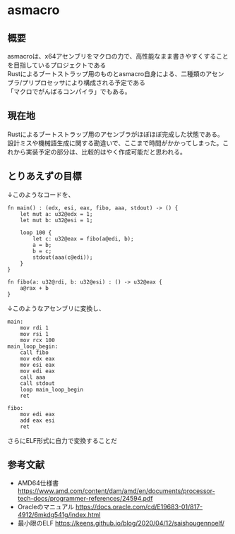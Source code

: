 # asmacro
## 概要
asmacroは、x64アセンブリをマクロの力で、高性能なまま書きやすくすることを目指しているプロジェクトである  
Rustによるブートストラップ用のものとasmacro自身による、二種類のアセンブラ/プリプロセッサにより構成される予定である  
「マクロでがんばるコンパイラ」でもある。

## 現在地
Rustによるブートストラップ用のアセンブラがほぼほぼ完成した状態である。  
設計ミスや機械語生成に関する勘違いで、ここまで時間がかかってしまった。これから実装予定の部分は、比較的はやく作成可能だと思われる。

## とりあえずの目標
↓このようなコードを、
```
fn main() : (edx, esi, eax, fibo, aaa, stdout) -> () {
    let mut a: u32@edx = 1;
    let mut b: u32@esi = 1;
  
    loop 100 {
        let c: u32@eax = fibo(a@edi, b);
        a = b;
        b = c;
        stdout(aaa(c@edi));
    }
}

fn fibo(a: u32@rdi, b: u32@esi) : () -> u32@eax {
    a@rax + b
}
```
↓このようなアセンブリに変換し、
```
main:
    mov rdi 1
    mov rsi 1
    mov rcx 100
main_loop_begin:
    call fibo
    mov edx eax
    mov esi eax
    mov edi eax
    call aaa
    call stdout
    loop main_loop_begin
    ret
    
fibo:
    mov edi eax
    add eax esi
    ret
```
さらにELF形式に自力で変換することだ

## 参考文献
- AMD64仕様書 https://www.amd.com/content/dam/amd/en/documents/processor-tech-docs/programmer-references/24594.pdf
- Oracleのマニュアル https://docs.oracle.com/cd/E19683-01/817-4912/6mkdg541g/index.html
- 最小限のELF https://keens.github.io/blog/2020/04/12/saishougennoelf/
